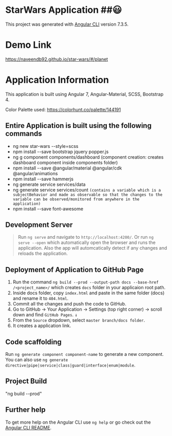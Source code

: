 # StarWars Application ##:smiley:

This project was generated with [Angular CLI](https://github.com/angular/angular-cli) version 7.3.5.

# Demo Link

  https://naveendb92.github.io/star-wars/#/planet

# Application Information

  This application is built using Angular 7, Angular-Material, SCSS, Bootstrap 4.
  
  Color Palette used: https://colorhunt.co/palette/144191
  
##  Entire Application is built using the following commands
  * ng new star-wars --style=scss
  * npm install --save bootstrap jquery popper.js
  * ng g component components/dashboard (component creation: creates dashboard component inside components folder)
  * npm install --save @angular/material @angular/cdk @angular/animations
  * npm install --save hammerjs
  * ng generate service services/data
  * ng generate service services/count
  `(contains a variable which is a subjectBehavior and made as observable so that the changes to the variable can be observed/monitored from anywhere in the application)`
  * npm install --save font-awesome

## Development Server

 > Run `ng serve` and navigate to `http://localhost:4200/`. Or run `ng serve --open` which automatically open the browser and runs the application. Also the app will automcatically detect if any changes and reloads the application.
 
## Deployment of Application to GitHub Page

  1.  Run the command `ng build --prod --output-path docs --base-href /<project_name>/` which creates `docs` folder in your applicaion root path. 
  2.  Inside docs folder, copy `index.html` and paste in the same folder (docs) and rename it to `404.html`.
  3. Commit all the changes and push the code to GitHub.
  4. Go to GitHub -> Your Application -> Settings (top right corner) -> scroll down and find `GitHub Pages`. <kbd>↓</kbd>
  5. From the `Source` dropdown, select `master branch/docs folder`.
  6. It creates a application link.

## Code scaffolding

Run `ng generate component component-name` to generate a new component. You can also use `ng generate directive|pipe|service|class|guard|interface|enum|module`.

## Project Build

"ng build --prod"


## Further help

To get more help on the Angular CLI use `ng help` or go check out the [Angular CLI README](https://github.com/angular/angular-cli/blob/master/README.md).
